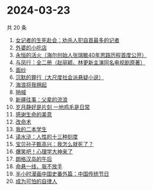 # 2024-03-23

共 20 条

<!-- BEGIN WEREAD -->
<!-- 最后更新时间 2024-03-23 02:01:12 +0800 -->
1. [女记者的生死赴会：劝杀人犯自首最多的记者](https://weread.qq.com/web/bookDetail/56c328f0813ab8a10g018d12)
1. [外婆的小吃店](https://weread.qq.com/web/bookDetail/d7032720813ab89dag0115ab)
1. [永恒的活火（海尔创始人张瑞敏40年思路历程首度公开）](https://weread.qq.com/web/bookDetail/74632470813ab85bag01018b)
1. [与凤行：全二册（赵丽颖、林更新主演同名电视剧原著）](https://weread.qq.com/web/bookDetail/8a1327b055401a8a15ae90c)
1. [面纱](https://weread.qq.com/web/bookDetail/d03325e0813ab6ba6g0127e2)
1. [沉默的罪行（大尺度社会派悬疑小说）](https://weread.qq.com/web/bookDetail/5c332520813ab8976g01672f)
1. [海浪将我拥起](https://weread.qq.com/web/bookDetail/a0b32820813ab8406g017c9c)
1. [呐喊](https://weread.qq.com/web/bookDetail/a7a32ed0726a21efa7a6a3b)
1. [新疆往事：父辈的流浪](https://weread.qq.com/web/bookDetail/2e032b90813ab8a15g019fc9)
1. [岁月静好是片刻 一地鸡毛是日常](https://weread.qq.com/web/bookDetail/65532e50813ab8a1eg018365)
1. [感谢生命的美意](https://weread.qq.com/web/bookDetail/58c32d30813ab89efg014462)
1. [改命术](https://weread.qq.com/web/bookDetail/9e632180813ab8795g011db9)
1. [我的二本学生](https://weread.qq.com/web/bookDetail/776329f07210329d776d8b0)
1. [读水浒：人性的十三种刻度](https://weread.qq.com/web/bookDetail/9f432800728dd5a09f4d4f3)
1. [宝贝孙子甄高兴：我怎么就死了？](https://weread.qq.com/web/bookDetail/1a932540813ab8a05g014d64)
1. [爆笑吧！心理学大神来了](https://weread.qq.com/web/bookDetail/133327c071e745231336a6f)
1. [朗格汉岛的午后](https://weread.qq.com/web/bookDetail/46c32f50813ab89d2g01335e)
1. [命悬一线，我不放手](https://weread.qq.com/web/bookDetail/0fa32270813ab89dbg011d04)
1. [半小时漫画中国史番外篇：中国传统节日](https://weread.qq.com/web/bookDetail/b4132bb0719db176b41f10e)
1. [成为可怕的自律人](https://weread.qq.com/web/bookDetail/26c32c507277f02026ccc7f)
<!-- END WEREAD -->